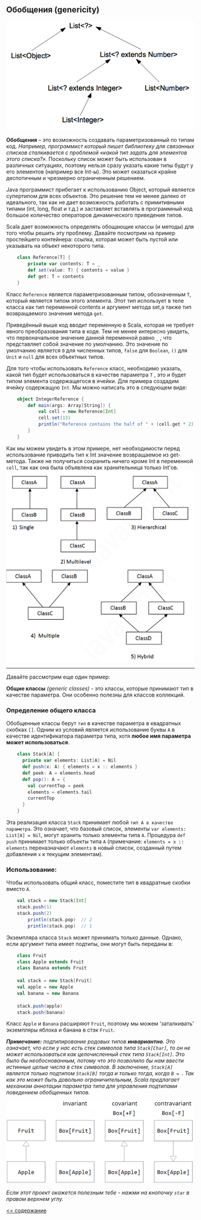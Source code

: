 ## Обобщения (genericity)

![alt text](https://github.com/steklopod/Functions/blob/master/src/main/resources/images/genericity.png "Обобщения")

**Обобщения** – это возможность создавать параметризованный по типам код. 
_Например, программист который пишет библиотеку для связанных списков сталкивается с проблемой «какой тип задать для 
элементов этого списка?»._ Поскольку список может быть использован в различных ситуациях, поэтому нельзя сразу указать 
какие типы будут у его элементов (например все Int-ы). Это может оказаться крайне деспотичным и чрезмерно ограниченным решением.

Java программист прибегает к использованию Object, который является супертипом для всех объектов. 
Это решение тем не менее далеко от идеального, так как не дает возможность работать с примитивными типами 
(int, long, float и т.д.) и заставляет вставлять в программный код большое количество операторов динамического приведения типов.

Scala дает возможность определять обощающие классы (и методы) для того чтобы решить эту проблему. Давайте посмотрим на 
пример простейшего контейнера: ссылка, которая может быть пустой или указывать на объект некоторого типа.

<!-- code -->
```scala
    class Reference[T] {
        private var contents: T = _
        def set(value: T) { contents = value }
        def get: T = contents
    }
```
Класс `Referencе` является параметризованным типом, обозначенным `T`, который является типом этого элемента. 
Этот тип использует в теле класса как тип переменной contents и аргумент метода set,а также тип возвращаемого значения метода `get`.

Приведённый выше код вводит переменную в Scala, которая не требует явного преобразования типа в коде. 
Тем не менее интересно увидеть, что первоначальное значение данной переменной равно `_` , что представляет собой значение 
по умолчанию. Это значение по умолчанию является `0` для численных типов, `false` для `Boolean`, `()` для `Unit` и `null`
 для всех объектных типов.

Для того чтобы использовать `Reference` класс, необходимо указать, какой тип будет использоваться в качестве параметра `T`
, это и будет типом элемента содержащегося в ячейки. Для примера создадим ячейку содержащую `Int`. Мы можно написать 
это в следующем виде:

<!-- code -->
```scala
    object IntegerReference {
        def main(args: Array[String]) {
            val cell = new Reference[Int]
            cell.set(13)
            println("Reference contains the half of " + (cell.get * 2))
        }
    }
```

Как мы можем увидеть в этом примере, нет необходимости перед использование приводить тип к 
Int значение возвращаемое из get-метода. Также не получиться сохранить ничего кроме Int в переменной `cell`, так как 
она была объявлена как хранительница только Int'ов.
![alt text](https://github.com/steklopod/Functions/blob/master/src/main/resources/images/scala-inheritance2.png "scala-inheritance")

___

Давайте рассмотрим еще один пример:

**Общие классы** _(generic classes)_ - это классы, которые принимают тип в качестве параметра. Они особенно полезны для классов коллекций.

### Определение общего класса

Обобщенные классы берут `тип` в качестве параметра в квадратных скобках `[]`. Одним из условий является использование 
буквы `A` в качестве идентификатора параметра типа, хотя **любое имя параметра может использоваться**.

<!-- code -->
```scala
    class Stack[A] {
      private var elements: List[A] = Nil
      def push(x: A) { elements = x :: elements }
      def peek: A = elements.head
      def pop(): A = {
        val currentTop = peek
        elements = elements.tail
        currentTop
      }
    }
```

Эта реализация класса `Stack` принимает любой `тип A в качестве параметра`. Это означает, 
что базовый список, элементы `var elements: List[A] = Nil`, могут хранить только элементы типа `A`. Процедура 
`def push` принимает только объекты типа `A` (примечание: `elements = x :: elements` переназначают `elements` в новый 
список, созданный путем добавления `x` к текущим элементам). 

### Использование:

Чтобы использовать общий класс, поместите тип в квадратные скобки вместо `A`.

<!-- code -->
```scala
    val stack = new Stack[Int]
    stack.push(1)
    stack.push(2)
        println(stack.pop)  // 2
        println(stack.pop)  // 1
```

Экземпляра класса `Stack` может принимать только данные. Однако, если аргумент типа имеет подтипы, они могут быть переданы в:

<!-- code -->
```scala
    class Fruit
    class Apple extends Fruit
    class Banana extends Fruit
    
    val stack = new Stack[Fruit]
    val apple = new Apple
    val banana = new Banana
    
    stack.push(apple)
    stack.push(banana)
```

Класс `Apple` и `Banana` расширяют `Fruit`, поэтому мы можем 'заталкивать' экземпляры яблока и банана в стэк `Fruit`.

_**Примечание:** подтипирование родовых типов **инвариантно**. Это означает, что если у нас есть стек символов 
типа `Stack[Char]`, то он не может использоваться как целочисленный стек типа `Stack[Int]`. Это было бы необоснованным, 
потому что это позволило бы нам ввести истинные целые числа в стек символов. В заключение, `Stack[A]` является только 
подтипом `Stack[B]` тогда и только тогда, когда `B = `. Так как это может быть довольно ограничительным,
 Scala предлагает механизм аннотации параметра типа для управления подтипами поведением  обобщенных типов._

![alt text](https://github.com/steklopod/Functions/blob/master/src/main/resources/images/covariance.png "scala-inheritance")

_Если этот проект окажется полезным тебе - нажми на кнопочку `star` в правом верхнем углу._

[<= содержание](https://github.com/steklopod/Functions/blob/master/readme.md)